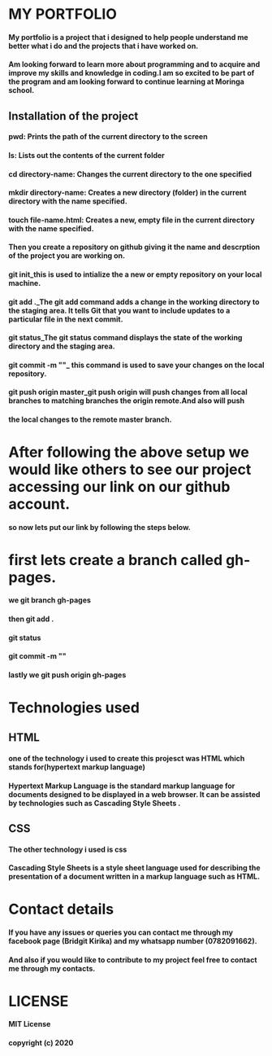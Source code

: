 # MY PORTFOLIO
#### My portfolio is a project that i designed to help people understand me better what i do and the projects that i have worked on.
#### Am looking forward to learn more about programming and to acquire and improve my skills and knowledge in coding.I am so excited to be part of the program and am looking forward to continue learning at Moringa school.

## Installation of the project
#### pwd: Prints the path of the current directory to the screen
#### ls: Lists out the contents of the current folder
#### cd directory-name: Changes the current directory to the one specified
#### mkdir directory-name: Creates a new directory (folder) in the current directory with the name specified.
#### touch file-name.html: Creates a new, empty file in the current directory with the name specified.
#### Then you create a repository on github giving it the name and descrption of the project you are working on.
#### git init_this is used to intialize the a new or empty repository on your local machine.
#### git add ._The git add command adds a change in the working directory to the staging area. It tells Git that you want to include updates to a particular file in the next commit.
#### git status_The git status command displays the state of the working directory and the staging area. 
#### git commit -m ""_ this command is used to save your changes on the local repository.
#### git push origin master_git push origin will push changes from all local branches to matching branches the origin remote.And also will push 
#### the local changes to the remote master branch.

# After following the above setup we would like others to see our project accessing our link on our github account.
#### so now lets put our link by following the steps below.
# first lets create a branch called gh-pages.
#### we git branch gh-pages
#### then git add . 
#### git status
#### git commit -m ""
#### lastly we git push origin gh-pages

# Technologies used
## HTML
#### one of the technology i used to create this projesct was HTML which stands for(hypertext markup language)
#### Hypertext Markup Language is the standard markup language for documents designed to be displayed in a web browser. It can be assisted by technologies such as Cascading Style Sheets .

## CSS
#### The other technology i used is css
#### Cascading Style Sheets is a style sheet language used for describing the presentation of a document written in a markup language such as HTML.

# Contact details
#### If you have any issues or queries you can contact me through my facebook page (Bridgit Kirika) and my whatsapp number (0782091662).
#### And also if you would like to contribute to my project feel free to contact me through my contacts.

# LICENSE
#### MIT License
#### copyright (c) 2020







